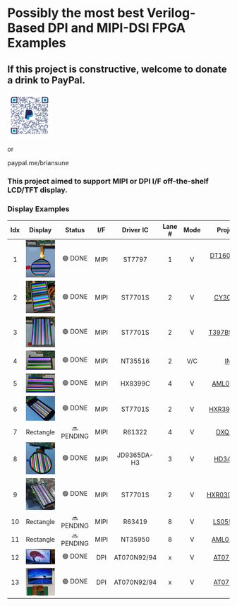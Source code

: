 # Possibly the most best Verilog-Based DPI and MIPI-DSI FPGA Examples

## If this project is constructive, welcome to donate a drink to PayPal.

<img src="images/qrcode.png" style="height:20%; width:20%">

or 

paypal.me/briansune

### This project aimed to support MIPI or DPI I/F off-the-shelf LCD/TFT display.

### Display Examples

|Idx|Display|Status|I/F|Driver IC|Lane #|Mode|Project Link|FPGA|IDE|FPS|W,H,BPP|
|:-:|:-:|:-:|:-:|:-:|:-:|:-:|:-:|:-:|:-:|:-:|:-:|
|  1 | <img src="./images/1p6inch_lcd.png" width="100">    | 🟢 DONE    | MIPI | ST7797       | 1 | V   | [DT160BQ-C12-01](https://github.com/briansune/Kintex-7-MIPI-DSI-1.6-inch-LCD)    | XC7,ZU | Vivado 2020.2 | 60 |   400,400,[16,24] |
|  2 | <img src="./images/2p95inch_lcd.png" width="100">   | 🟢 DONE    | MIPI | ST7701S      | 2 | V   | [CY300H4003](https://github.com/briansune/Kintex-7-MIPI-DSI-2.95-inch-LCD)       | XC7,ZU | Vivado 2020.2 | 60 |   360,640,[16,24] |
|  3 | <img src="./images/3p97inch_lcd.png" width="100">   | 🟢 DONE    | MIPI | ST7701S      | 2 | V   | [T397B5-C24-02](https://github.com/briansune/Kintex-7-MIPI-DSI-3.97-inch-LCD)    | XC7,ZU | Vivado 2020.2 | 60 |   480,800,[16,24] |
|  4 | <img src="./images/4p5inch_lcd.png" width="100">    | 🟢 DONE    | MIPI | NT35516      | 2 | V/C | [INX4.5](https://github.com/briansune/Kintex-7-MIPI-DSI-4.5-inch-LCD)            | XC7,ZU | Vivado 2020.2 | 60 |   540,960,[16,24] |
|  5 | <img src="./images/5p5inch_lcd.png" width="100">    | 🟢 DONE    | MIPI | HX8399C      | 4 | V   | [AML055T012A](https://github.com/briansune/Kintex-7-MIPI-DSI-5.5-inch-LCD)       | XC7,ZU | Vivado 2020.2 | 60 | 1080,1920,[16,24] |
|  6 | <img src="./images/3p97inch_lcd_B.png" width="100"> | 🟢 DONE    | MIPI | ST7701S      | 2 | V   | [HXR397HS25PIN](https://github.com/briansune/Kintex-7-MIPI-DSI-3.97-inch-LCD-B)  | XC7,ZU | Vivado 2020.2 | 60 |   480,800,[16,24] |
|  7 | Rectangle                                           | 🔜 PENDING | MIPI | R61322       | 4 | V   | [DXQ5D0039]()                                                                    | XC7,ZU | Vivado 2020.2 | 60 | 1080,1920,[16,24] |
|  8 | <img src="./images/3p4inch_lcd.png" width="100">    | 🟢 DONE    | MIPI | JD9365DA-H3  | 3 | V   | [HD34003C39](https://github.com/briansune/Kintex-7-MIPI-DSI-3.4-inch-LCD)        | XC7,ZU | Vivado 2020.2 | 60 |   800,800,[16,24] |
|  9 | <img src="./images/2p95inch_lcd_B.png" width="100"> | 🟢 DONE    | MIPI | ST7701S      | 2 | V   | [HXR030HSD40PIN](https://github.com/briansune/Kintex-7-MIPI-DSI-2.95-inch-LCD-B) | XC7,ZU | Vivado 2020.2 | 60 |   360,640,[16,24] |
| 10 | Rectangle                                           | 🔜 PENDING | MIPI | R63419       | 8 | V   | [LS055R1SX04]()                                                                  | XC7,ZU | Vivado 2020.2 | 60 | 1440,2560,[16,24] |
| 11 | Rectangle                                           | 🔜 PENDING | MIPI | NT35950      | 8 | V   | [AML055D105G]()                                                                  | XC7,ZU | Vivado 2020.2 | 60 | 2160,3840,[16,24] |
| 12 | <img src="./images/7inch_lcd.png" width="100">      | 🟢 DONE    | DPI  | AT070N92/94  | x | V   | [AT070N92/94](https://github.com/briansune/max-II-cpld-sdram-tft-driver)         | MAX II | Quartus       | 60 |   800,480,24      |
| 13 | <img src="./images/5inch_lcd_s3.png" width="100">   | 🟢 DONE    | DPI  | AT070N92/94  | x | V   | [AT070N92/94](https://github.com/briansune/Spartan_3_sdram_ftf_driver)           | XC3    | ISE 14.7      | 60 |   800,480,24      |